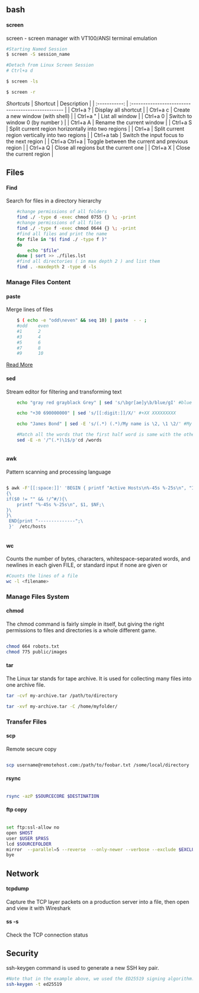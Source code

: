 ## bash 
#### screen

screen - screen manager with VT100/ANSI terminal emulation
```bash
#Starting Named Session
$ screen -S session_name

#Detach from Linux Screen Session
# Ctrl+a d

$ screen -ls

$ screen -r
```
*Shortcuts*
|   Shortcut    | Description                                        |
| :-----------: | :------------------------------------------------- |
|   Ctrl+a ?    | Display all shortcut                               |
|   Ctrl+a c    | Create a new window (with shell)                   |
|   Ctrl+a "    | List all window                                    |
|   Ctrl+a 0    | Switch to window 0 (by number )                    |
|   Ctrl+a A    | Rename the current window                          |
|   Ctrl+a S    | Split current region horizontally into two regions |
|    Ctrl+a     | Split current region vertically into two regions   |
|  Ctrl+a tab   | Switch the input focus to the next region          |
| Ctrl+a Ctrl+a | Toggle between the current and previous region     |
|   Ctrl+a Q    | Close all regions but the current one              |
|   Ctrl+a X    | Close the current region                           |





## Files

#### Find

Search for files in a directory hierarchy

```bash
    #change permissions of all folders
    find ./ -type d -exec chmod 0755 {} \; -print
    #change permissions of all files
    find ./ -type f -exec chmod 0644 {} \; -print
    #find all files and print the name
    for file in "$( find ./ -type f )"
    do
        echo "$file"
    done | sort >> ./files.lst
    #find all directories ( in max depth 2 ) and list them
    find . -maxdepth 2 -type d -ls
```

### Manage Files Content

#### paste

Merge lines of files

```bash
    $ ( echo -e "odd\neven" && seq 10) | paste  - - ;
    #odd	even
    #1      2
    #3	    4
    #5	    6
    #7	    8
    #9	    10
```

[Read More](https://www.gnu.org/software/coreutils/paste)

#### sed

Stream editor for filtering and transforming text

```bash
    echo "gray red grayblack Grey" | sed 's/\bgr[ae]y\b/blue/gI' #blue red grayblack blue

    echo "+30 690000000" | sed 's/[[:digit:]]/X/' #+XX XXXXXXXXX

    echo "James Bond" | sed -E 's/(.*) (.*)/My name is \2, \1 \2/' #My name is Bond, James Bond

    #Match all the words that the first half word is same with the other half
    sed -E -n '/^(.*)\1$/p'cd /words



```

#### awk

Pattern scanning and processing language

```bash

$ awk -F'[[:space:]]' 'BEGIN { printf "Active Hosts\n%-45s %-25s\n", "IP", "Domain";} \
{\
if($0 != "" && !/^#/){\
    printf "%-45s %-25s\n", $1, $NF;\
}\
}\
 END{print "--------------";\
 }'  /etc/hosts
 

```

#### wc
Counts the number of bytes, characters, whitespace-separated words,
and newlines in each given FILE, or standard input if none are given or

```bash
#Counts the lines of a file 
wc -l <filename> 
```
<!---
## File Permissions
-->

### Manage Files System

#### chmod
The chmod command is fairly simple in itself, but giving the right permissions to files and directories is a whole different game.

```bash

chmod 664 robots.txt
chmod 775 public/images

```

#### tar
The Linux tar stands for tape archive. It is used for collecting many files into one archive file. 

```bash
tar -cvf my-archive.tar /path/to/directory

tar -xvf my-archive.tar -C /home/myfolder/
```

### Transfer Files 

#### scp
Remote secure copy

```bash

scp username@remotehost.com:/path/to/foobar.txt /some/local/directory

```

#### rsync

```bash

rsync -azP $SOURCECORE $DESTINATION

```

#### ftp copy

```bash

set ftp:ssl-allow no
open $HOST
user $USER $PASS
lcd $SOURCEFOLDER
mirror  --parallel=5 --reverse  --only-newer --verbose --exclude $EXCLUDE1 --exclude $EXCLUDE2 --exclude $EXCLUDE3 --exclude $EXCLUDE4 --exclude $EXCLUDE5 --exclude-glob .*  --exclude-glob *.md   $SOURCEFOLDER $TARGETFOLDER
bye

```


## Network

#### tcpdump
Capture the TCP layer packets on a production
server into a file, then open and view it with Wireshark

####  ss -s
Check the TCP connection status 



## Security
ssh-keygen command is used to generate a new SSH key pair. 
```bash
#Note that in the example above, we used the ED25519 signing algorithm. While ED25519 is considered best practice, you should always do some research on the different available signing algorithms.
ssh-keygen -t ed25519

```